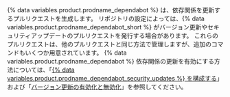 {% data variables.product.prodname_dependabot %} は、依存関係を更新するプルリクエストを生成します。 リポジトリの設定によっては、{% data variables.product.prodname_dependabot_short %} がバージョン更新やセキュリティアップデートのプルリクエストを発行する場合があります。 これらのプルリクエストは、他のプルリクエストと同じ方法で管理しますが、追加のコマンドもいくつか用意されています。 {% data variables.product.prodname_dependabot %} 依存関係の更新を有効にする方法については、「[{% data variables.product.prodname_dependabot_security_updates %} を構成する](/github/managing-security-vulnerabilities/configuring-github-dependabot-security-updates)」および「[バージョン更新の有効化と無効化](/github/administering-a-repository/enabling-and-disabling-version-updates)」を参照してください。